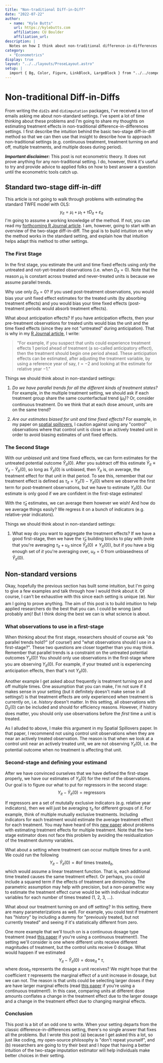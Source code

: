 ```yaml
---
title: "Non-traditional Diff-in-Diff"
date: "2022-07-22"
author:
  - name: "Kyle Butts"
    url: https://kylebutts.com
    affiliation: CU Boulder
    affiliation_url:
description: |
  Notes on how I think about non-traditional difference-in-differences settings. I first describe the intuition behind the basic two-stage diff-in-diff method and then use that insight to describe how to approach non-traditional settings (e.g. continuous treatment, treatment turning on and off, and multiple doses during period)
category: 
  - "Econometrics"
display: true
layout: "../../layouts/ProseLayout.astro"
setup: |
  import { Bg, Color, Figure, LinkBlock, LargeBlock } from "../../components/mdx/"
---
```

# Non-traditional Diff-in-Diffs

From writing the `did2s` and `didimputation` packages, I've received a ton of emails asking me about non-standard settings. I've spent a lot of time thinking about these problems and I'm going to share my thoughts on estimating treatment effects in non-traditional difference-in-differences settings. I first describe the intuition behind the basic two-stage diff-in-diff method so that we can then use that insight to describe how to approach non-traditional settings (e.g. continuous treatment, treatment turning on and off, multiple treatments, and multiple doses during period).

***Important disclaimer:*** This post is not econometric theory. It does not prove anything for any non-traditional setting. I do, however, think it's useful to try and provide advice to applied folks on how to best answer a question until the econometric tools catch up.

## Standard two-stage diff-in-diff

This article is not going to walk through problems with estimating the standard TWFE model with OLS:
$$
y_{it} = \mu_i + \mu_t + \tau D_{it} + \varepsilon_{it}
$$
I'm going to assume a working knowledge of the method. If not, you can read my [forthcoming R Journal article](https://arxiv.org/abs/2109.05913). I am, however, going to start with an overview of the two-stage diff-in-diff. The goal is to build intuition on why the method works in the standard setting, and explain how that intuition helps adapt this method to other settings. 

### The First Stage

In the first stage, you estimate the unit and time fixed effects using *only* the untreated and not-yet-treated observations (i.e. when $D_{it} = 0$). Note that the reason $\mu_t$ is constant across treated and never-treated units is because we assume parallel trends.
 
Why use only $D_{it} = 0$? If you used post-treatment observations, you would bias your unit fixed effect estimates for the treated units (by absorbing treatment effects) and you would bias your time fixed effects (post-treatment periods would absorb treatment effects). 

What about anticipation effects? If you have anticipation effects, then your pre-treatment observations for treated units would bias the unit and the time fixed effects (since they are not "untreated" during anticipation). That is why in my [R Journal article](https://arxiv.org/pdf/2109.05913.pdf), I write:
> "For example, if you suspect that units could experience treatment effects 1 period ahead of treatment (a so-called anticipatory effect), then the treatment should begin one period ahead. These anticipation effects can be estimated, after adjusting the treatment variable, by using a reference year of say, $t = -2$ and looking at the estimate for relative year $-1$."

Things we should think about in non-standard settings:

1. *Do we have parallel trends for all the different kinds of treatment states?* For example, in the multiple treatment setting, we should ask if each treatment group share the same counterfactual trend $(\mu_t)$? Or, consider continuous treatment. Do we think that at each dose amount, units are on the same trend?

2. *Are our estimates biased for unit and time fixed effects?* For example, in my paper on [spatial spillovers](https://arxiv.org/abs/2105.03737), I caution against using any "control" observations where that control unit is close to an actively treated unit in order to avoid biasing estimates of unit fixed effects. 




### The Second Stage

With our *unbiased* unit and time fixed effects, we can form estimates for the untreated potential outcome $\hat{Y}_{it}(0)$. After you subtract off this estimate $\tilde{Y}_{it} \equiv Y_{it} - \hat{Y}_{it}(0)$, so long as $\hat{Y}_{it}(0)$ is unbiased, then $\tilde{Y}_{it}$ is, on average, the treatment effect for that unit in that period. 
To see this, remember that our treatment effect is defined as $\tau_{it} = Y_{it}(1) - Y_{it}(0)$ where we observe the first term for post-treatment observations, but we have to estimate $Y_{it}(0)$. Our estimate is only good if we are confident in the first-stage estimates!

With the $\hat{\tau}_{it}$ estimates, we can average them however we wish! And how do we average things easily? We regress it on a bunch of indicators (e.g. relative-year indicators). 


Things we should think about in non-standard settings:

1. What way do you want to aggregate the treatment effects? If we have a good first-stage, then we have the $\hat{\tau}_{it}$ building blocks to play with (note that you're averaging $\tau_{it} + u_{it}$ since $\hat{Y}_{it}(0) \neq Y_{it}(0)$), but if you have a big enough set of $it$ you're averaging over, $u_{it} = 0$ from unbiasedness of $\hat{Y}_{it}
(0)$.


## Non-standard versions

Okay, hopefully the previous section has built some intuition, but I'm going to give a few examples and talk through how I would think about it. Of course, I can't be exhaustive with this since each setting is unique (❄️). Nor am I going to prove anything. The aim of this post is to build intuition to help applied researchers do the best that you can. I could be wrong (and probably am)! But I think doing the best we can is what science is about.

### What observations to use in a first-stage

When thinking about the first stage, researchers should of course ask "do parallel trends hold?" (of course!) and "what observations should I use in a first-stage?". These two questions are closer together than you may think. Remember that parallel trends is a constraint on the untreated potential outcomes $Y_{it}(0)$! You should only use observations in the first-stage where you are observing $Y_{it}(0)$. For example, if your treated unit is experiencing anticipation effects, then that's not $Y_{it}(0)$. 

Another example I get asked about frequently is treatment turning on and off multiple times. One assumption that you can make, I'm not sure if it makes sense in your setting (but it definitely doesn't make sense in all settings!) is that treatment effects are only experienced when treatment is currently on, i.e. *history* doesn't matter. In this setting, all observations with $D_{it}(0)$ can be included and should for efficiency reasons. However, if history does matter, you should only use observations before the *first* time a unit is treated. 

As I alluded to above, I make this argument in my Spatial Spillovers paper. In that paper, I recommend not using control unit observations when they are near an actively treated observation. The reason is that when we look at a control unit near an actively treated unit, we are not observing $Y_{it}(0)$, i.e. the potential outcome when no treatment is affecting that unit. 


### Second-stage and defining your estimand

After we have convinced ourselves that we have defined the first-stage properly, we have our estimates of $Y_{it}(0)$ for the rest of the observations. Our goal is to figure our what to put for regressors in the second stage:
$$
Y_{it} - \hat{Y}_{it}(0) = \text{regressors}
$$

If regressors are a set of mututally exclusive indicators (e.g. relative year indicators), then we will just be averaging $\tau_{it}$ for different groups of $it$. For example, think of multiple mutually exclusive treatments. Including indicators for each treatment would estimate the average treatment effect for each treatment. You may have heard of this [new paper](https://arxiv.org/abs/2106.05024) about problems with estimating treatment effects for multiple treatment. Note that the two-stage estimator does not face this problem by avoiding the residualization of the treatment dummy variables. 

What about a setting where treatment can occur multiple times for a unit. We could run the following 
$$
Y_{it} - \hat{Y}_{it}(0) = \# \text{of times treated}_{it},
$$
which would assume a linear treatment function. That is, each additional time treated causes the same treatment effect. Or perhaps, you could include a squared term if the effects of treatment are diminishing. The parametric assumption may help with precision, but a non-parametric way to estimate the treatment effect curve would be with individual indicator variables for each number of times treated (1, 2, 3, ...). 

What about our treatment turning on and off setting? In this setting, there are many parameterizations as well. For example, you could test if treatment has "history" by including a dummy for "previously treated, but not currently treated" and seeing if it's statistically different from zero. 

One more example that we'll touch on is a continuous dosage type treatment (read [this paper](https://arxiv.org/abs/2107.02637) if you're using a continuous treatment!). The setting we'll consider is one where different units receive different magnitudes of treatment, but the control units receive 0 dosage. What would happen if we estimated
$$
Y_{it} - \hat{Y}_{it}(0) = \text{dose}_{it} * \tau,
$$
where $\text{dose}_{it}$ represents the dosage a unit receives? We might hope that the coefficient $\tau$ represents the marginal effect of a unit increase in dosage, but we can not. The reason is that units could be selecting larger doses if they are have larger marginal effects (read [this paper](https://arxiv.org/abs/2107.02637) if you're using a continuous treatment!). In this case, comparing units at different dose amounts conflates a change in the treatment effect due to the larger dosage and a change in the treatment effect due to changing marginal effects.

### Conclusion

This post is a bit of an odd one to write. When your setting departs from the classic difference-in-differences setting, there's no single answer that fixes all the problems. But I wrote this post (a) because I get asked this a lot, so just like coding, my open-source philosophy is "don't repeat yourself", and (b) researchers are going to try their best and I *hope* that having a better intuition of the two-stage imputation estimator will help individuals make better choices in their setting. 




